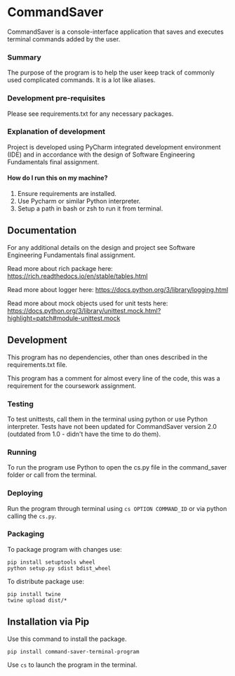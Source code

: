 # CommandSaver
CommandSaver is a console-interface application that saves and executes terminal commands added by the user.

### Summary
The purpose of the program is to help the user keep track of commonly used complicated commands. It is a lot like aliases.

### Development pre-requisites
Please see requirements.txt for any necessary packages.

### Explanation of development
Project is developed using PyCharm integrated development environment (IDE) and in accordance with the design of Software Engineering Fundamentals final assignment. 

#### How do I run this on my machine?
1. Ensure requirements are installed.
2. Use Pycharm or similar Python interpreter.
3. Setup a path in bash or zsh to run it from terminal.

## Documentation
For any additional details on the design and project see Software Engineering Fundamentals final assignment.

Read more about rich package here: https://rich.readthedocs.io/en/stable/tables.html

Read more about logger here: https://docs.python.org/3/library/logging.html

Read more about mock objects used for unit tests here: https://docs.python.org/3/library/unittest.mock.html?highlight=patch#module-unittest.mock

## Development
This program has no dependencies, other than ones described in the requirements.txt file.

This program has a comment for almost every line of the code, this was a requirement for the coursework assignment.

### Testing
To test unittests, call them in the terminal using python or use Python interpreter. Tests have not been updated for CommandSaver version 2.0 (outdated from 1.0 - didn't have the time to do them).

### Running
To run the program use Python to open the cs.py file in the command_saver folder or call from the terminal.

### Deploying
Run the program through terminal using `cs OPTION COMMAND_ID` or via python calling the `cs.py`.

### Packaging
To package program with changes use:
```
pip install setuptools wheel
python setup.py sdist bdist_wheel
```

To distribute package use:
```
pip install twine
twine upload dist/*
```

## Installation via Pip
Use this command to install the package.
```
pip install command-saver-terminal-program
```

Use `cs` to launch the program in the terminal.
